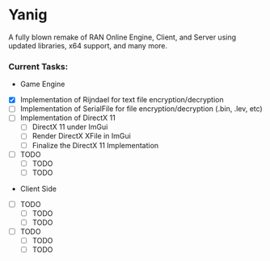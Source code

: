 # Yanig
A fully blown remake of RAN Online Engine, Client, and Server using updated libraries, x64 support, and many more.

### Current Tasks:
- Game Engine
- [x] Implementation of Rijndael for text file encryption/decryption
- [ ] Implementation of SerialFile for file encryption/decryption (.bin, .lev, etc)
- [ ] Implementation of DirectX 11
    - [ ] DirectX 11 under ImGui
    - [ ] Render DirectX XFile in ImGui
    - [ ] Finalize the DirectX 11 Implementation
- [ ] TODO
    - [ ] TODO
    - [ ] TODO
- Client Side
- [ ] TODO
    - [ ] TODO
    - [ ] TODO
- [ ] TODO
    - [ ] TODO
    - [ ] TODO
